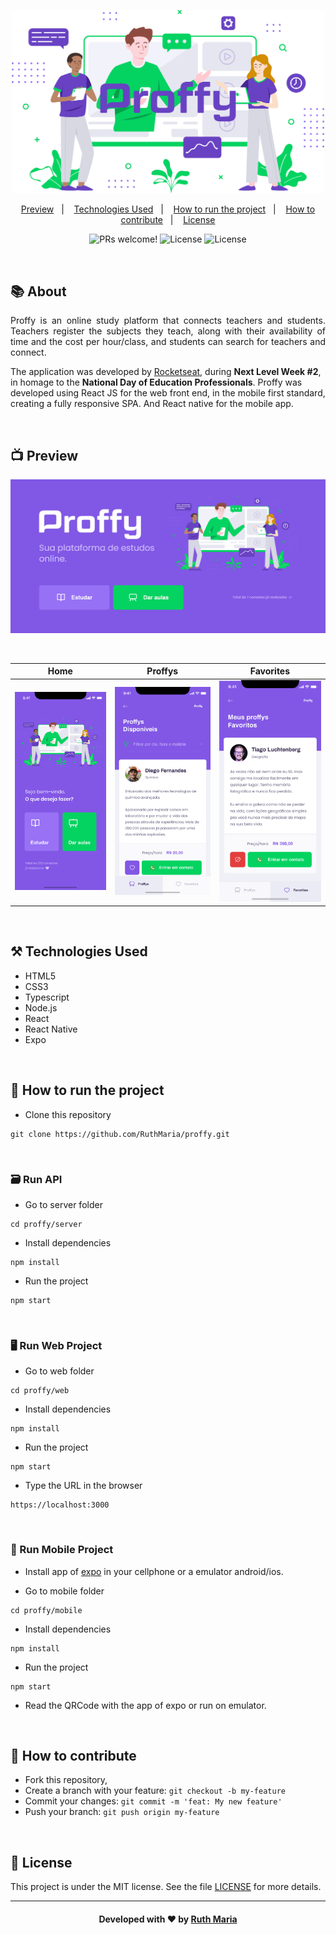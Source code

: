 <p align="center">
  <img  src=".github/logomarca.png" width="500px">
</p>

<p align="center">
  <a href="#execution">Preview</a>&nbsp;&nbsp;&nbsp;|&nbsp;&nbsp;&nbsp;  
  <a href="#technologies">Technologies Used</a>&nbsp;&nbsp;&nbsp;|&nbsp;&nbsp;&nbsp;
  <a href="#run">How to run the project</a>&nbsp;&nbsp;&nbsp;|&nbsp;&nbsp;&nbsp;
  <a href="#contribute">How to contribute</a>&nbsp;&nbsp;&nbsp;|&nbsp;&nbsp;&nbsp;
  <a href="#license">License</a>
</p>

<p align="center">
 <img src="https://img.shields.io/static/v1?label=PRs&message=welcome&color=7159c1&labelColor=000000" alt="PRs welcome!" /> 

  <img alt="License" src="https://img.shields.io/badge/Made%20by-Ruth%20Maria-blueviolet">

  <img alt="License" src="https://img.shields.io/static/v1?label=license&message=MIT&color=7159c1&labelColor=000000">
</p>

<br>

## :books: About

<p align="justify">
Proffy is an online study platform that connects teachers and students. Teachers register the subjects they teach, along with their availability of time and the cost per hour/class, and students can search for teachers and connect.

The application was developed by [Rocketseat](https://rocketseat.com.br/), during <strong>Next Level Week #2</strong>, in homage to the <strong>National Day of Education Professionals</strong>. Proffy was developed using React JS for the web front end, in the mobile first standard, creating a fully responsive SPA. And React native for the mobile app.


</p>

<a id="execution"></a><br>

## :tv: Preview

![video](https://github.com/RuthMaria/proffy/blob/master/.github/video.gif)

<br>

Home | Proffys | Favorites
---|---|---
| ![home](.github/home.png) | ![study](.github/proffys.png) | ![favorites](.github/favorites.png) |

<a id="technologies"></a><br>

## ⚒️ Technologies Used
 * HTML5
 * CSS3
 * Typescript
 * Node.js
 * React
 * React Native
 * Expo

<a id="run"></a><br>

## 🚀 How to run the project

- Clone this repository

```
git clone https://github.com/RuthMaria/proffy.git
```

<br>

### 🗃️ Run API

- Go to server folder

```
cd proffy/server
```

- Install dependencies

```
npm install 
```

- Run the project

```
npm start
```

<br>

### 🖥️ Run Web Project

- Go to web folder

```
cd proffy/web
```

- Install dependencies 

```
npm install 
```

- Run the project

```
npm start
```

- Type the URL in the browser

```
https://localhost:3000
```

<br>

### 📱 Run Mobile Project

- Install app of [expo](https://play.google.com/store/apps/details?id=host.exp.exponent) in your cellphone or a emulator android/ios. 

- Go to mobile folder

```
cd proffy/mobile
```

- Install dependencies 

```
npm install 
```

- Run the project

```
npm start
```

- Read the QRCode with the app of expo or run on emulator.


<a id="contribute"></a><br>

## 🎯 How to contribute

- Fork this repository,
- Create a branch with your feature: `git checkout -b my-feature`
- Commit your changes: `git commit -m 'feat: My new feature'`
- Push your branch: `git push origin my-feature`

<a id="license"></a><br>

## :memo: License

This project is under the MIT license. See the  file [LICENSE](LICENSE.md) for more details.

---

<h4 align="center">
    Developed with ❤️ by <a href="https://www.linkedin.com/in/ruth-maria-9b256071/" target="_blank">Ruth Maria</a>
</h4>